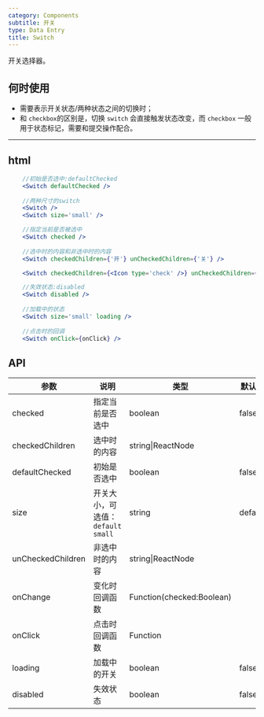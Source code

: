 ```yaml
---
category: Components
subtitle: 开关
type: Data Entry
title: Switch
---
```


开关选择器。

## 何时使用

- 需要表示开关状态/两种状态之间的切换时；
- 和 `checkbox`的区别是，切换 `switch` 会直接触发状态改变，而 `checkbox` 一般用于状态标记，需要和提交操作配合。
----
## html
```jsx
    //初始是否选中:defaultChecked
    <Switch defaultChecked />
    
    //两种尺寸的switch
    <Switch />
    <Switch size='small' />

    //指定当前是否被选中
    <Switch checked />
   
    //选中时的内容和非选中时的内容
    <Switch checkedChildren={'开'} unCheckedChildren={'关'} />

    <Switch checkedChildren={<Icon type='check' />} unCheckedChildren={<Icon type='cross' />} />

    //失效状态:disabled
    <Switch disabled />
    
    //加载中的状态
    <Switch size='small' loading />
    
    //点击时的回调
    <Switch onClick={onClick} />
```

## API

| 参数 | 说明 | 类型 | 默认值 |
| --- | --- | --- | --- |
| checked | 指定当前是否选中 | boolean | false |
| checkedChildren | 选中时的内容 | string\|ReactNode |  |
| defaultChecked | 初始是否选中 | boolean | false |
| size | 开关大小，可选值：`default` `small` | string | default |
| unCheckedChildren | 非选中时的内容 | string\|ReactNode |  |
| onChange | 变化时回调函数 | Function(checked:Boolean) |  |
| onClick | 点击时回调函数 | Function |  |
| loading | 加载中的开关 | boolean | false |
| disabled | 失效状态 | boolean | false |